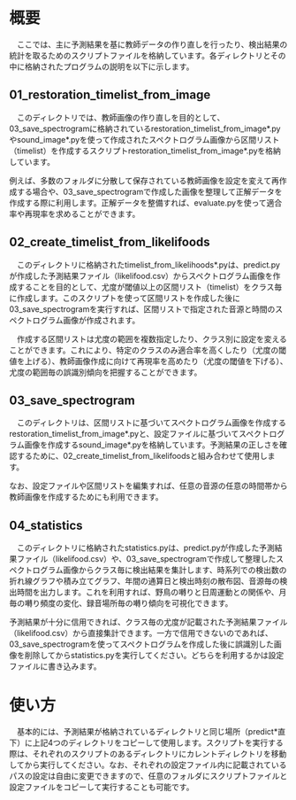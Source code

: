 # 概要
　ここでは、主に予測結果を基に教師データの作り直しを行ったり、検出結果の統計を取るためのスクリプトファイルを格納しています。各ディレクトリとその中に格納されたプログラムの説明を以下に示します。　


## 01_restoration_timelist_from_image

　このディレクトリでは、教師画像の作り直しを目的として、03_save_spectrogramに格納されているrestoration_timelist_from_image*.pyやsound_image*.pyを使って作成されたスペクトログラム画像から区間リスト（timelist）を作成するスクリプトrestoration_timelist_from_image*.pyを格納しています。

例えば、多数のフォルダに分散して保存されている教師画像を設定を変えて再作成する場合や、03_save_spectrogramで作成した画像を整理して正解データを作成する際に利用します。正解データを整備すれば、evaluate.pyを使って適合率や再現率を求めることができます。


## 02_create_timelist_from_likelifoods

　このディレクトリに格納されたtimelist_from_likelihoods*.pyは、predict.pyが作成した予測結果ファイル（likelifood.csv）からスペクトログラム画像を作成することを目的として、尤度が閾値以上の区間リスト（timelist）をクラス毎に作成します。このスクリプトを使って区間リストを作成した後に03_save_spectrogramを実行すれば、区間リストで指定された音源と時間のスペクトログラム画像が作成されます。

　作成する区間リストは尤度の範囲を複数指定したり、クラス別に設定を変えることができます。これにより、特定のクラスのみ適合率を高くしたり（尤度の閾値を上げる）、教師画像作成に向けて再現率を高めたり（尤度の閾値を下げる）、尤度の範囲毎の誤識別傾向を把握することができます。


## 03_save_spectrogram

　このディレクトリは、区間リストに基づいてスペクトログラム画像を作成するrestoration_timelist_from_image*.pyと、設定ファイルに基づいてスペクトログラム画像を作成するsound_image*.pyを格納しています。予測結果の正しさを確認するために、02_create_timelist_from_likelifoodsと組み合わせて使用します。

なお、設定ファイルや区間リストを編集すれば、任意の音源の任意の時間帯から教師画像を作成するためにも利用できます。


## 04_statistics

　このディレクトリに格納されたstatistics.pyは、predict.pyが作成した予測結果ファイル（likelifood.csv）や、03_save_spectrogramで作成して整理したスペクトログラム画像からクラス毎に検出結果を集計します、時系列での検出数の折れ線グラフや積み立てグラフ、年間の通算日と検出時刻の散布図、音源毎の検出時間を出力します。これを利用すれば、野鳥の囀りと日周運動との関係や、月毎の囀り頻度の変化、録音場所毎の囀り傾向を可視化できます。

予測結果が十分に信用できれば、クラス毎の尤度が記載された予測結果ファイル（likelifood.csv）から直接集計できます。一方で信用できないのであれば、03_save_spectrogramを使ってスペクトログラムを作成した後に誤識別した画像を削除してからstatistics.pyを実行してください。どちらを利用するかは設定ファイルに書き込みます。


# 使い方

　基本的には、予測結果が格納されているディレクトリと同じ場所（predict*直下）に上記4つのディレクトリをコピーして使用します。スクリプトを実行する際は、それぞれのスクリプトのあるディレクトリにカレントディレクトリを移動してから実行してください。なお、それぞれの設定ファイル内に記載されているパスの設定は自由に変更できますので、任意のフォルダにスクリプトファイルと設定ファイルをコピーして実行することも可能です。


